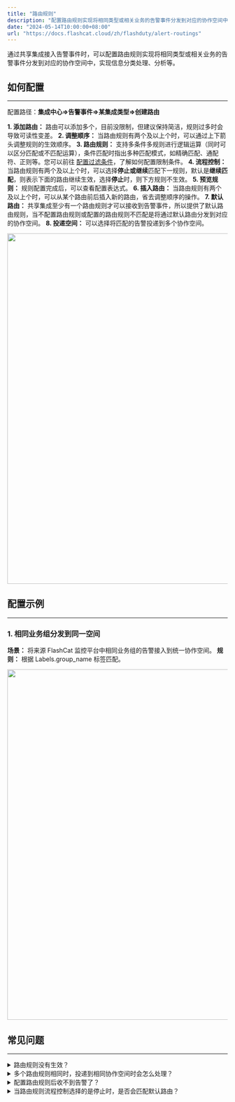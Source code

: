 ```yaml
---
title: "路由规则"
description: "配置路由规则实现将相同类型或相关业务的告警事件分发到对应的协作空间中，实现信息分类处理、分析等"
date: "2024-05-14T10:00:00+08:00"
url: "https://docs.flashcat.cloud/zh/flashduty/alert-routings"
---
```


通过共享集成接入告警事件时，可以配置路由规则实现将相同类型或相关业务的告警事件分发到对应的协作空间中，实现信息分类处理、分析等。

## 如何配置
---
配置路径：**集成中心=>告警事件=>某集成类型=>创建路由**

**1. 添加路由：** 路由可以添加多个，目前没限制，但建议保持简洁，规则过多时会导致可读性变差。
**2. 调整顺序：** 当路由规则有两个及以上个时，可以通过上下箭头调整规则的生效顺序。
**3. 路由规则：** 支持多条件多规则进行逻辑运算（同时可以区分匹配或不匹配运算），条件匹配时指出多种匹配模式，如精确匹配、通配符、正则等。您可以前往 [配置过滤条件](https://docs.flashcat.cloud/zh/flashduty/how-to-filter)，了解如何配置限制条件。
**4. 流程控制：** 当路由规则有两个及以上个时，可以选择**停止或继续**匹配下一规则，默认是**继续匹配**，则表示下面的路由继续生效，选择**停止**时，则下方规则不生效。
**5. 预览规则：** 规则配置完成后，可以查看配置表达式。
**6. 插入路由：** 当路由规则有两个及以上个时，可以从某个路由前后插入新的路由，省去调整顺序的操作。
**7. 默认路由：** 共享集成至少有一个路由规则才可以接收到告警事件，所以提供了默认路由规则，当不配置路由规则或配置的路由规则不匹配是将通过默认路由分发到对应的协作空间。
**8. 投递空间：** 可以选择将匹配的告警投递到多个协作空间。

<img src="https://fcpub-1301667576.cos.ap-nanjing.myqcloud.com/flashduty/doc/luyou-1.png"  width="800">

## 配置示例
---

### 1. 相同业务组分发到同一空间
**场景：** 将来源 FlashCat 监控平台中相同业务组的告警接入到统一协作空间。
**规则：** 根据 Labels.group_name 标签匹配。

<img src="https://fcpub-1301667576.cos.ap-nanjing.myqcloud.com/flashduty/doc/luyou-2.png"  width="800">



## 常见问题
---
<details>
<summary>路由规则没有生效？</summary>
请查看告警事件是否跟规则匹配以及规则配置是否正确。
</details>

<details>
<summary>多个路由规则相同时，投递到相同协作空间时会怎么处理？</summary>
会向每个协作空间生成相应的故障，建议在同一规则中选择多个协作空间。
</details>


<details>
<summary>配置路由规则后收不到告警了？</summary>
请确认上报的告警事件是否可以命中配置的路由规则，建议配置一个默认兜底路由来接收无法匹配的告警事件。
</details>

<details>
<summary>当路由规则流程控制选择的是停止时，是否会匹配默认路由？</summary>
会匹配，默认路由是兜底路由，不受流程控制的限制。
</details>